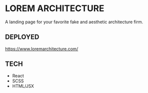 # LOREM ARCHITECTURE

A landing page for your favorite fake and aesthetic architecture firm.

## DEPLOYED

https://www.loremarchitecture.com/

## TECH

* React
* SCSS
* HTML/JSX